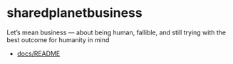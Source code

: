 # sharedplanetbusiness

Let’s mean business — about being human, fallible, and still trying with the best outcome for humanity in mind

* [docs/README](docs/README.md)